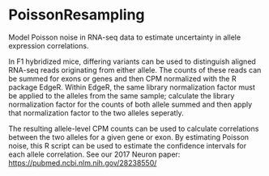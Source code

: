 # PoissonResampling
Model Poisson noise in RNA-seq data to estimate uncertainty in allele expression correlations. 

In F1 hybridized mice, differing variants can be used to distinguish aligned RNA-seq reads originating from either allele. The counts of these reads can be summed for exons or genes and then CPM normalized with the R package EdgeR. Within EdgeR, the same library normalization factor must be applied to the alleles from the same sample; calculate the library normalization factor for the counts of both allele summed and then apply that normalization factor to the two alleles seperatly.

The resulting allele-level CPM counts can be used to calculate correlations between the two alleles for a given gene or exon. By estimating Poisson noise, this R script can be used to estimate the confidence intervals for each allele correlation. See our 2017 Neuron paper: https://pubmed.ncbi.nlm.nih.gov/28238550/


